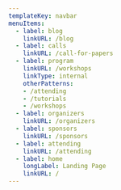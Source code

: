 ```yaml
---
templateKey: navbar
menuItems:
  - label: blog
    linkURL: /blog
  - label: calls
    linkURL: /call-for-papers
  - label: program
    linkURL: /workshops
    linkType: internal
    otherPatterns:
    - /attending
    - /tutorials
    - /workshops
  - label: organizers
    linkURL: /organizers
  - label: sponsors
    linkURL: /sponsors
  - label: attending
    linkURL: /attending
  - label: home
    longLabel: Landing Page
    linkURL: /
---
```


